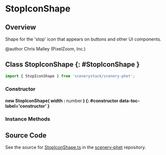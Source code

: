 # StopIconShape

## Overview

Shape for the 'stop' icon that appears on buttons and other UI components.

@author Chris Malley (PixelZoom, Inc.)

## Class StopIconShape {: #StopIconShape }


```js
import { StopIconShape } from 'scenerystack/scenery-phet';
```
### Constructor

#### new StopIconShape( width : <span style="font-weight: 400;"><span style="color: hsla(calc(var(--md-hue) + 180deg),80%,40%,1);">number</span></span> ) {: #constructor data-toc-label='constructor' }

### Instance Methods





## Source Code

See the source for [StopIconShape.ts](https://github.com/phetsims/scenery-phet/blob/main/js/StopIconShape.ts) in the [scenery-phet](https://github.com/phetsims/scenery-phet) repository.
